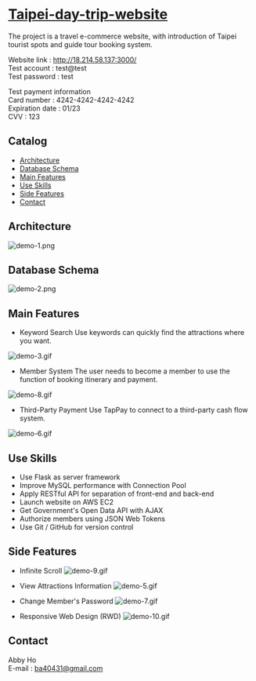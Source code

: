 # [Taipei-day-trip-website](http://18.214.58.137:3000/)

The project is a travel e-commerce website, with introduction of Taipei tourist spots and guide tour booking system.

Website link : http://18.214.58.137:3000/<br/>
Test account : test@test<br/>
Test password : test<br/>

Test payment information<br/>
Card number : 4242-4242-4242-4242<br/>
Expiration date : 01/23<br/>
CVV : 123<br/>

## Catalog

- [Architecture](#Architecture)
- [Database Schema](#Database-Schema)
- [Main Features](#Main-Features)
- [Use Skills](#Use-Skills)
- [Side Features](#Side-Features)
- [Contact](#Contact)

## Architecture


![demo-1.png](https://github.com/ba40431/Taipei-day-trip-website/blob/main/static/pic/demopic/demo-1.png?raw=true)
## Database Schema

![demo-2.png](https://github.com/ba40431/Taipei-day-trip-website/blob/main/static/pic/demopic/demo-2.png?raw=true)


## Main Features

* Keyword Search
Use keywords can quickly find the attractions where you want.

![demo-3.gif](https://github.com/ba40431/Taipei-day-trip-website/blob/main/static/pic/demopic/demo-3.gif?raw=true)

* Member System
The user needs to become a member to use the function of booking itinerary and payment.

![demo-8.gif](https://github.com/ba40431/Taipei-day-trip-website/blob/main/static/pic/demopic/demo-8.gif?raw=true)

* Third-Party Payment
Use TapPay to connect to a third-party cash flow system. 

![demo-6.gif](https://github.com/ba40431/Taipei-day-trip-website/blob/main/static/pic/demopic/demo-6.gif?raw=true)

## Use Skills
* Use Flask as server framework
* Improve MySQL performance with Connection Pool
* Apply RESTful API for separation of front-end and back-end
* Launch website on AWS EC2
* Get Government's Open Data API with AJAX
* Authorize members using  JSON Web Tokens
* Use Git / GitHub for version control

## Side Features

* Infinite Scroll
![demo-9.gif](https://github.com/ba40431/Taipei-day-trip-website/blob/main/static/pic/demopic/demo-9.gif?raw=true)

* View Attractions Information
![demo-5.gif](https://github.com/ba40431/Taipei-day-trip-website/blob/main/static/pic/demopic/demo-5.gif?raw=true)

* Change Member's Password
![demo-7.gif](https://github.com/ba40431/Taipei-day-trip-website/blob/main/static/pic/demopic/demo-7.gif?raw=true)

* Responsive Web Design (RWD)
![demo-10.gif](https://github.com/ba40431/Taipei-day-trip-website/blob/main/static/pic/demopic/demo-10.gif?raw=true)

## Contact

Abby Ho <br/>
E-mail : ba40431@gmail.com
